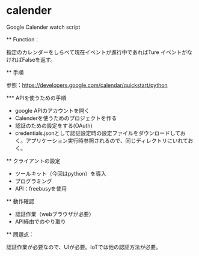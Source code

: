 # calender
Google Calender watch script 


** Function：

指定のカレンダーをしらべて現在イベントが進行中であればTure
イベントがなければFalseを返す。

** 手順

参照：https://developers.google.com/calendar/quickstart/python

*** APIを使うための手順

- google APIのアカウントを開く
- Calenderを使うためのプロジェクトを作る
- 認証のための設定をする(OAuth)
- credentials.jsonとして認証設定時の設定ファイルをダウンロードしておく。アプリケーション実行時参照されるので、同じディレクトリにいれておく。

** クライアントの設定

- ツールキット（今回はpython）を導入
- プログラミング
- API：freebusyを使用

** 動作確認

- 認証作業（webブラウザが必要）
- API経由でのやり取り

** 問題点：

認証作業が必要なので、UIが必要。IoTでは他の認証方法が必要。
